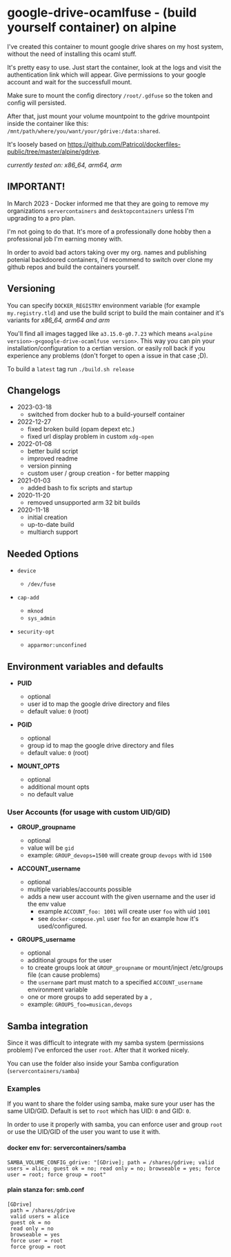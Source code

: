 # google-drive-ocamlfuse - (build yourself container) on alpine

I've created this container to mount google drive shares on my host system, without the need of installing this ocaml stuff.

It's pretty easy to use. Just start the container, look at the logs and visit the authentication link which will appear.
Give permissions to your google account and wait for the successfull mount.

Make sure to mount the config directory `/root/.gdfuse` so the token and config will persisted.

After that, just mount your volume mountpoint to the gdrive mountpoint inside the container like this: `/mnt/path/where/you/want/your/gdrive:/data:shared`.

It's loosely based on https://github.com/Patricol/dockerfiles-public/tree/master/alpine/gdrive.

_currently tested on: x86_64, arm64, arm_

## IMPORTANT!

In March 2023 - Docker informed me that they are going to remove my 
organizations `servercontainers` and `desktopcontainers` unless 
I'm upgrading to a pro plan.

I'm not going to do that. It's more of a professionally done hobby then a
professional job I'm earning money with.

In order to avoid bad actors taking over my org. names and publishing potenial
backdoored containers, I'd recommend to switch over clone my github repos and
build the containers yourself.

## Versioning

You can specify `DOCKER_REGISTRY` environment variable (for example `my.registry.tld`)
and use the build script to build the main container and it's variants for _x86_64, arm64 and arm_

You'll find all images tagged like `a3.15.0-g0.7.23` which means `a<alpine version>-g<google-drive-ocamlfuse version>`.
This way you can pin your installation/configuration to a certian version. or easily roll back if you experience any problems
(don't forget to open a issue in that case ;D).

To build a `latest` tag run `./build.sh release`

## Changelogs

* 2023-03-18
    * switched from docker hub to a build-yourself container
* 2022-12-27
    * fixed broken build (opam depext etc.)
    * fixed url display problem in custom `xdg-open`
* 2022-01-08
    * better build script
    * improved readme
    * version pinning
    * custom user / group creation - for better mapping
* 2021-01-03
    * added bash to fix scripts and startup
* 2020-11-20
    * removed unsupported arm 32 bit builds
* 2020-11-18
    * initial creation
    * up-to-date build
    * multiarch support

## Needed Options

* `device`
    * `/dev/fuse`

* `cap-add`
    * `mknod`
    * `sys_admin`

* `security-opt`
    * `apparmor:unconfined`

## Environment variables and defaults

*  __PUID__
    * optional
    * user id to map the google drive directory and files
    * default value: `0` (root)


*  __PGID__
    * optional
    * group id to map the google drive directory and files
    * default value: `0` (root)


*  __MOUNT\_OPTS__
    * optional
    * additional mount opts
    * no default value

### User Accounts (for usage with custom UID/GID)

* __GROUP\_groupname__
    * optional
    * value will be `gid`
    * example: `GROUP_devops=1500` will create group `devops` with id `1500`

* __ACCOUNT\_username__
    * optional
    * multiple variables/accounts possible
    * adds a new user account with the given username and the user id the env value
        * example `ACCOUNT_foo: 1001` will create user `foo` with uid `1001`
        * see `docker-compose.yml` user `foo` for an example how it's used/configured.

* __GROUPS\_username__
    * optional
    * additional groups for the user
    * to create groups look at `GROUP_groupname` or mount/inject /etc/groups file (can cause problems)
    * the `username` part must match to a specified `ACCOUNT_username` environment variable
    * one or more groups to add seperated by a `,`
    * example: `GROUPS_foo=musican,devops`

## Samba integration

Since it was difficult to integrate with my samba system (permissions problem) I've enforced the user `root`.
After that it worked nicely.

You can use the folder also inside your Samba configuration (`servercontainers/samba`)

### Examples

If you want to share the folder using samba, make sure your user has the same UID/GID.
Default is set to `root` which has UID: `0` and GID: `0`.

In order to use it properly with samba, you can enforce user and group `root` or use the UID/GID of the user you want to use it with.

#### docker env for: servercontainers/samba

```
SAMBA_VOLUME_CONFIG_gdrive: "[GDrive]; path = /shares/gdrive; valid users = alice; guest ok = no; read only = no; browseable = yes; force user = root; force group = root"
```

#### plain stanza for: smb.conf

```
[GDrive]
 path = /shares/gdrive
 valid users = alice
 guest ok = no
 read only = no
 browseable = yes
 force user = root
 force group = root
```

